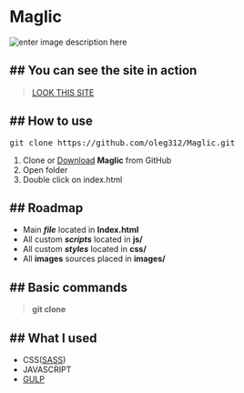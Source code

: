 # Maglic
![enter image description here](https://i.imgur.com/0OXyrBu.jpg)
## ## You can see the site in action
><a  href="https://oleg312.github.io/Maglic/">LOOK THIS SITE</a>
## ## How to use

<pre>git clone https://github.com/oleg312/Maglic.git</pre>

1) Clone or <a  href="https://github.com/oleg312/Maglic/archive/main.zip">Download</a> **Maglic** from GitHub
2) Open folder
3) Double click on index.html
## ## Roadmap
- Main **_file_** located in **Index.html**
- All custom **_scripts_** located in **js/**
- All custom **_styles_** located in **css/**
- All **images** sources placed in **images/**
## ## Basic commands
> **git clone**
## ## What I used
- CSS(<a  href="https://sass-lang.com/documentation/syntax">SASS</a>)
- JAVASCRIPT
- <a  href="https://gulpjs.com/">GULP</a>
